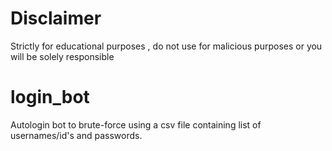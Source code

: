 # Disclaimer
Strictly for educational purposes , do not use for malicious purposes or you will be solely responsible

# login_bot
Autologin bot to brute-force using a csv file containing list of usernames/id's and passwords.
